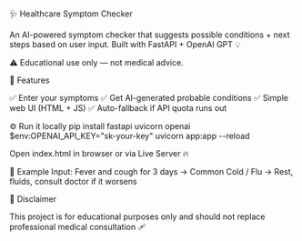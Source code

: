 🩺 Healthcare Symptom Checker

An AI-powered symptom checker that suggests possible conditions + next steps based on user input.
Built with FastAPI + OpenAI GPT 💡

⚠️ Educational use only — not medical advice.

🚀 Features

✅ Enter your symptoms
✅ Get AI-generated probable conditions
✅ Simple web UI (HTML + JS)
✅ Auto-fallback if API quota runs out

⚙️ Run it locally
pip install fastapi uvicorn openai
$env:OPENAI_API_KEY="sk-your-key"
uvicorn app:app --reload


Open index.html in browser or via Live Server 🔥

🧠 Example
Input: Fever and cough for 3 days
→ Common Cold / Flu
→ Rest, fluids, consult doctor if it worsens

💬 Disclaimer

This project is for educational purposes only and should not replace professional medical consultation 🩹